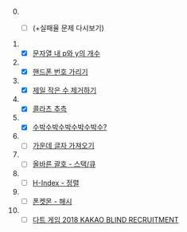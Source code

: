 00. - [ ] (+실패율 문제 다시보기)                 


01. - [x] [문자열 내 p와 y의 개수](https://school.programmers.co.kr/learn/courses/30/lessons/12916)

02. - [x] [핸드폰 번호 가리기](https://school.programmers.co.kr/learn/courses/30/lessons/12948)

03. - [x] [제일 작은 수 제거하기](https://school.programmers.co.kr/learn/courses/30/lessons/12935)

04. - [x] [콜라츠 추측](https://school.programmers.co.kr/learn/courses/30/lessons/12943)

05. - [x] [수박수박수박수박수박수?](https://school.programmers.co.kr/learn/courses/30/lessons/12922)

06. - [ ] [가운데 글자 가져오기](https://school.programmers.co.kr/learn/courses/30/lessons/12903)

07. - [ ] [올바른 괄호 - 스택/큐](https://school.programmers.co.kr/learn/courses/30/lessons/12909)

08. - [ ] [H-Index - 정렬](https://school.programmers.co.kr/learn/courses/30/lessons/42747)

09. - [ ] [폰켓몬 - 해시](https://school.programmers.co.kr/learn/courses/30/lessons/1845)

10. - [ ] [다트 게임 2018 KAKAO BLIND RECRUITMENT](https://school.programmers.co.kr/learn/courses/30/lessons/17682)